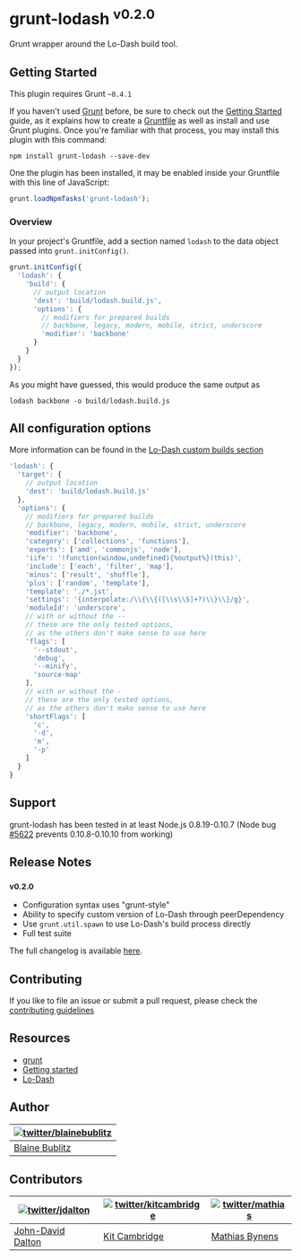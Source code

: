 # grunt-lodash <sup>v0.2.0</sup>

Grunt wrapper around the Lo-Dash build tool.

## Getting Started
This plugin requires Grunt `~0.4.1`

If you haven't used [Grunt](http://gruntjs.com/) before, be sure to check out the [Getting Started](http://gruntjs.com/getting-started) guide, as it explains how to create a [Gruntfile](http://gruntjs.com/sample-gruntfile) as well as install and use Grunt plugins. Once you're familiar with that process, you may install this plugin with this command:

```shell
npm install grunt-lodash --save-dev
```

One the plugin has been installed, it may be enabled inside your Gruntfile with this line of JavaScript:

```js
grunt.loadNpmTasks('grunt-lodash');
```

### Overview
In your project's Gruntfile, add a section named `lodash` to the data object passed into `grunt.initConfig()`.

```javascript
grunt.initConfig({
  'lodash': {
    'build': {
      // output location
      'dest': 'build/lodash.build.js',
      'options': {
        // modifiers for prepared builds
        // backbone, legacy, modern, mobile, strict, underscore
        'modifier': 'backbone'
      }
    }
  }
});
```
As you might have guessed, this would produce the same output as

```shell
lodash backbone -o build/lodash.build.js
```

## All configuration options

More information can be found in the [Lo-Dash custom builds section](http://lodash.com/custom-builds)

```javascript
'lodash': {
  'target': {
    // output location
    'dest': 'build/lodash.build.js'
  },
  'options': {
    // modifiers for prepared builds
    // backbone, legacy, modern, mobile, strict, underscore
    'modifier': 'backbone',
    'category': ['collections', 'functions'],
    'exports': ['amd', 'commonjs', 'node'],
    'iife': '!function(window,undefined){%output%}(this)',
    'include': ['each', 'filter', 'map'],
    'minus': ['result', 'shuffle'],
    'plus': ['random', 'template'],
    'template': './*.jst',
    'settings': '{interpolate:/\\{\\{([\\s\\S]+?)\\}\\}/g}',
    'moduleId': 'underscore',
    // with or without the --
    // these are the only tested options,
    // as the others don't make sense to use here
    'flags': [
      '--stdout',
      'debug',
      '--minify',
      'source-map'
    ],
    // with or without the -
    // these are the only tested options,
    // as the others don't make sense to use here
    'shortFlags': [
      'c',
      '-d',
      'm',
      '-p'
    ]
  }
}
```

## Support

grunt-lodash has been tested in at least Node.js 0.8.19-0.10.7 (Node bug [#5622](https://github.com/joyent/node/issues/5622) prevents 0.10.8-0.10.10 from working)

## Release Notes

### <sup>v0.2.0</sup>

* Configuration syntax uses "grunt-style"
* Ability to specify custom version of Lo-Dash through peerDependency
* Use `grunt.util.spawn` to use Lo-Dash's build process directly
* Full test suite

The full changelog is available [here](https://github.com/lodash/grunt-lodash/wiki/Changelog).

## Contributing
If you like to file an issue or submit a pull request, please check the [contributing guidelines](https://github.com/lodash/grunt-lodash/blob/master/CONTRIBUTING.md)

## Resources
+ [grunt](https://github.com/gruntjs/grunt)
+ [Getting started](http://gruntjs.com/getting-started)
+ [Lo-Dash](http://lodash.com/)

## Author

| [![twitter/blainebublitz](http://secure.gravatar.com/avatar/ac1c67fd906c9fecd823ce302283b4c1?s=70)](http://twitter.com/blainebublitz "Follow @BlaineBublitz on Twitter") |
|---|
| [Blaine Bublitz](http://iceddev.com/) |


## Contributors

| [![twitter/jdalton](http://gravatar.com/avatar/299a3d891ff1920b69c364d061007043?s=70)](http://twitter.com/jdalton "Follow @jdalton on Twitter") | [![twitter/kitcambridge](http://gravatar.com/avatar/6662a1d02f351b5ef2f8b4d815804661?s=70)](https://twitter.com/kitcambridge "Follow @kitcambridge on Twitter") | [![twitter/mathias](http://gravatar.com/avatar/24e08a9ea84deb17ae121074d0f17125?s=70)](http://twitter.com/mathias "Follow @mathias on Twitter") |
|---|---|---|
| [John-David Dalton](http://allyoucanleet.com/)| [Kit Cambridge](http://kitcambridge.github.io/) | [Mathias Bynens](http://mathiasbynens.be/) |
